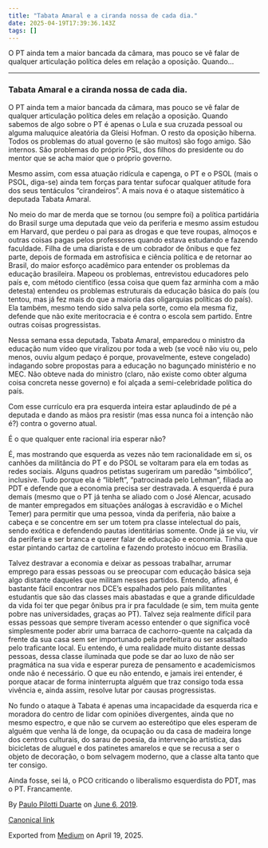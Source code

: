 ```yaml
---
title: "Tabata Amaral e a ciranda nossa de cada dia."
date: 2025-04-19T17:39:36.143Z
tags: []
---
```


O PT ainda tem a maior bancada da câmara, mas pouco se vê falar de qualquer articulação política deles em relação a oposição. Quando…

* * *

### Tabata Amaral e a ciranda nossa de cada dia.

O PT ainda tem a maior bancada da câmara, mas pouco se vê falar de qualquer articulação política deles em relação a oposição. Quando sabemos de algo sobre o PT é apenas o Lula e sua cruzada pessoal ou alguma maluquice aleatória da Gleisi Hofman. O resto da oposição hiberna. Todos os problemas do atual governo (e são muitos) são fogo amigo. São internos. São problemas do próprio PSL, dos filhos do presidente ou do mentor que se acha maior que o próprio governo.

Mesmo assim, com essa atuação ridícula e capenga, o PT e o PSOL (mais o PSOL, diga-se) ainda tem forças para tentar sufocar qualquer atitude fora dos seus tentáculos “cirandeiros”. A mais nova é o ataque sistemático à deputada Tabata Amaral.

No meio do mar de merda que se tornou (ou sempre foi) a política partidária do Brasil surge uma deputada que veio da periferia e mesmo assim estudou em Harvard, que perdeu o pai para as drogas e que teve roupas, almoços e outras coisas pagas pelos professores quando estava estudando e fazendo faculdade. Filha de uma diarista e de um cobrador de ônibus e que fez parte, depois de formada em astrofísica e ciência política e de retornar ao Brasil, do maior esforço acadêmico para entender os problemas da educação brasileira. Mapeou os problemas, entrevistou educadores pelo país e, com método científico (essa coisa que quem faz arminha com a mão detesta) entendeu os problemas estruturais da educação básica do país (ou tentou, mas já fez mais do que a maioria das oligarquias políticas do país). Ela também, mesmo tendo sido salva pela sorte, como ela mesma fiz, defende que não exite meritocracia e é contra o escola sem partido. Entre outras coisas progressistas.

Nessa semana essa deputada, Tabata Amaral, emparedou o ministro da educação num vídeo que viralizou por toda a web (se você não viu ou, pelo menos, ouviu algum pedaço é porque, provavelmente, esteve congelado) indagando sobre propostas para a educação no bagunçado ministério e no MEC. Não obteve nada do ministro (claro, não existe como obter alguma coisa concreta nesse governo) e foi alçada a semi-celebridade política do país.

Com esse currículo era pra esquerda inteira estar aplaudindo de pé a deputada e dando as mãos pra resistir (mas essa nunca foi a intenção não é?) contra o governo atual.

É o que qualquer ente racional iria esperar não?

É, mas mostrando que esquerda as vezes não tem racionalidade em si, os canhões da militância do PT e do PSOL se voltaram para ela em todas as redes sociais. Alguns quadros petistas sugeriram um paredão “simbólico”, inclusive. Tudo porque ela é “libleft”, “patrocinada pelo Lehman”, filiada ao PDT e defende que a economia precisa ser destravada. A esquerda é pura demais (mesmo que o PT já tenha se aliado com o José Alencar, acusado de manter empregados em situações análogas à escravidão e o Michel Temer) para permitir que uma pessoa, vinda da periferia, não baixe a cabeça e se concentre em ser um totem pra classe intelectual do país, sendo exótica e defendendo pautas identitárias somente. Onde já se viu, vir da periferia e ser branca e querer falar de educação e economia. Tinha que estar pintando cartaz de cartolina e fazendo protesto inócuo em Brasilia.

Talvez destravar a economia e deixar as pessoas trabalhar, arrumar emprego para essas pessoas ou se preocupar com educação básica seja algo distante daqueles que militam nesses partidos. Entendo, afinal, é bastante fácil encontrar nos DCE’s espalhados pelo país militantes estudantis que são das classes mais abastadas e que a grande dificuldade da vida foi ter que pegar ônibus pra ir pra faculdade (e sim, tem muita gente pobre nas universidades, graças ao PT). Talvez seja realmente difícil para essas pessoas que sempre tiveram acesso entender o que significa você simplesmente poder abrir uma barraca de cachorro-quente na calçada da frente da sua casa sem ser importunado pela prefeitura ou ser assaltado pelo traficante local. Eu entendo, é uma realidade muito distante dessas pessoas, dessa classe iluminada que pode se dar ao luxo de não ser pragmática na sua vida e esperar pureza de pensamento e academicismos onde não é necessário. O que eu não entendo, e jamais irei entender, é porque atacar de forma ininterrupta alguém que traz consigo toda essa vivência e, ainda assim, resolve lutar por causas progressistas.

No fundo o ataque à Tabata é apenas uma incapacidade da esquerda rica e moradora do centro de lidar com opiniões divergentes, ainda que no mesmo espectro, e que não se curvem ao estereótipo que eles esperam de alguém que venha lá de longe, da ocupação ou da casa de madeira longe dos centros culturais, do sarau de poesia, da intervenção artística, das bicicletas de aluguel e dos patinetes amarelos e que se recusa a ser o objeto de decoração, o bom selvagem moderno, que a classe alta tanto que ter consigo.

Ainda fosse, sei lá, o PCO criticando o liberalismo esquerdista do PDT, mas o PT. Francamente.

By [Paulo Pilotti Duarte](https://medium.com/@paulopilotti) on [June 6, 2019](https://medium.com/p/191298e6d8bc).

[Canonical link](https://medium.com/@paulopilotti/tabata-amaral-e-a-ciranda-nossa-de-cada-dia-191298e6d8bc)

Exported from [Medium](https://medium.com) on April 19, 2025.